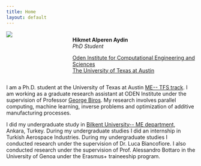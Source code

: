```yaml
---
title: Home
layout: default
---
```


<div id="twosided">
<div id="left" style="float: left; max-width: 30%;border: 10px"> 
    <img src="images/HAlperenAydin_foto.jpg" />
</div>
<div id="right" style="float: right; width: 65%; vertical-align: middle;">
<p> <b>Hikmet Alperen Aydin</b> <br> <em>PhD Student</em> </p>
<p> <a href="https://oden.utexas.edu" target="blank">Oden Institute for Computational Engineering and Sciences</a><br>
<a href="https://utexas.edu" target="blank">The University of Texas at Austin</a></p>
</div>
</div>
<div id="clearer" style="clear: both"> </div>

I am a Ph.D. student at the University of Texas at Austin  [ME-- TFS track](https://www.me.utexas.edu/academics/graduate-program/areas-of-study/thermal-fluid-systems). I am working as a graduate research assistant at ODEN Institute under the supervision of Professor [George Biros](https://oden.utexas.edu/research/centers-and-groups/parallel-algorithms-for-data-analysis-and-simulation-group/). My research involves parallel computing, machine learning, inverse problems and optimization of additive manufacturing processes. 

I did my undergraduate study in [Bilkent University-- ME department](https://me.bilkent.edu.tr/), Ankara, Turkey. During my undergraduate studies I did an internship in Turkish Aerospace Industries. During my undergraduate studies I conducted research under the supervision of Dr. Luca Biancofiore. I also conducted research under the supervision of Prof. Alessandro Bottaro in the University of Genoa under the Erasmus+ traineeship program.






